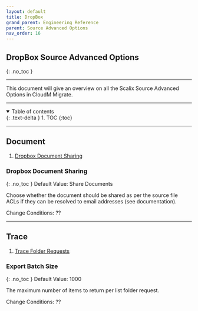 ```yaml
---
layout: default
title: DropBox
grand_parent: Engineering Reference
parent: Source Advanced Options
nav_order: 16
---
```


## DropBox Source Advanced Options
{: .no_toc }

---

This document will give an overview on all the Scalix Source Advanced Options in CloudM Migrate. 

---
<a name="top"></a>
<details open markdown="block">
  <summary>
    Table of contents
  </summary>
  {: .text-delta }
1. TOC
{:toc}
</details>

---
## Document

1. [Dropbox Document Sharing](#dropshare)

### Dropbox Document Sharing <a name="dropshare"></a>
{: .no_toc }
Default Value: Share Documents

Choose whether the document should be shared as per the source file ACLs if they can be resolved to email addresses (see documentation).

Change Conditions: ??

---
## Trace

1. [Trace Folder Requests](#tracefold)

###  Export Batch Size <a name="tracefold"></a>
{: .no_toc }
Default Value: 1000

The maximum number of items to return per list folder request.

Change Conditions: ??

